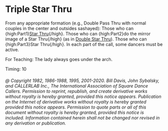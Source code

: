 
# Triple Star Thru

From any appropriate formation (e.g., Double Pass Thru with normal couples in the center
and outsides sashayed): Those who can
{high:Part1}[Star Thru](../b1/star_thru.md){/high}.
Those who can {high:Part2}do the mirror image of a Star Thru{/high}
(as in [Double Star Thru](double_star_thru.md)).
Those who can {high:Part3}Star Thru{/high}. In each part of the call, some
dancers must be active.

For Teaching: The lady always goes under the arch.

Timing: 10

###### @ Copyright 1982, 1986-1988, 1995, 2001-2020. Bill Davis, John Sybalsky, and CALLERLAB Inc., The International Association of Square Dance Callers. Permission to reprint, republish, and create derivative works without royalty is hereby granted, provided this notice appears. Publication on the Internet of derivative works without royalty is hereby granted provided this notice appears. Permission to quote parts or all of this document without royalty is hereby granted, provided this notice is included. Information contained herein shall not be changed nor revised in any derivation or publication.
